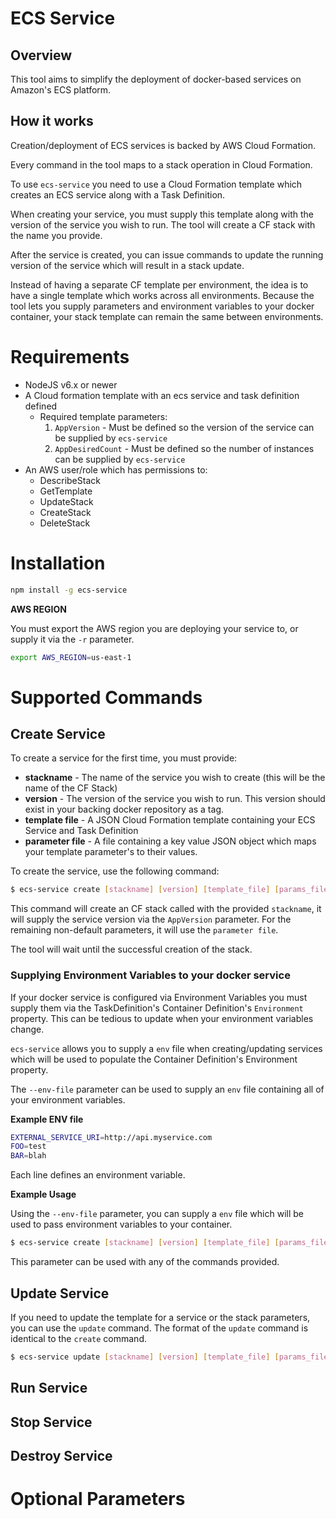 # ECS Service

## Overview

This tool aims to simplify the deployment of docker-based services on
Amazon's ECS platform.

## How it works

Creation/deployment of ECS services is backed by AWS Cloud Formation.

Every command in the tool maps to a stack operation in Cloud Formation.

To use `ecs-service` you need to use a Cloud Formation template
which creates an ECS service along with a Task Definition.

When creating your service, you must supply this template along with
the version of the service you wish to run. The tool will create a
CF stack with the name you provide.

After the service is created, you can issue commands to update the running
version of the service which will result in a stack update.

Instead of having a separate CF template per environment, the idea is to have a single
template which works across all environments. Because the tool lets you supply
parameters and environment variables to your docker container, your stack template can
remain the same between environments.

# Requirements

- NodeJS v6.x or newer
- A Cloud formation template with an ecs service and task definition defined
    - Required template parameters:
        1. `AppVersion` - Must be defined so the version of the service can be supplied by `ecs-service`
        2. `AppDesiredCount` - Must be defined so the number of instances can be supplied by `ecs-service`
- An AWS user/role which has permissions to:
    - DescribeStack
    - GetTemplate
    - UpdateStack
    - CreateStack
    - DeleteStack

# Installation

```bash
npm install -g ecs-service
```

**AWS REGION**

You must export the AWS region you are deploying your service to,
or supply it via the `-r` parameter.

```bash
export AWS_REGION=us-east-1
```

# Supported Commands

## Create Service

To create a service for the first time, you must provide:

- **stackname** - The name of the service you wish to create (this will be the name of the CF Stack)
- **version** - The version of the service you wish to run. This version should exist in your backing docker repository as a tag.
- **template file** - A JSON Cloud Formation template containing your ECS Service and Task Definition
- **parameter file** - A file containing a key value JSON object which maps your template parameter's to their values.

To create the service, use the following command:

```bash
$ ecs-service create [stackname] [version] [template_file] [params_file]
```

This command will create an CF stack called with the provided `stackname`,
it will supply the service version via the `AppVersion` parameter. For the remaining non-default parameters, it will
use the `parameter file`.

The tool will wait until the successful creation of the stack.

### Supplying Environment Variables to your docker service

If your docker service is configured via Environment Variables you must
supply them via the TaskDefinition's Container Definition's `Environment` property.
This can be tedious to update when your environment variables change.

`ecs-service` allows you to supply a `env` file when creating/updating services which
will be used to populate the Container Definition's Environment property.

The `--env-file` parameter can be used to supply an `env` file containing all of
your environment variables.

**Example ENV file**

```bash
EXTERNAL_SERVICE_URI=http://api.myservice.com
FOO=test
BAR=blah
```

Each line defines an environment variable.

**Example Usage**

Using the `--env-file` parameter, you can supply a `env` file which will be used to pass environment variables to your container.

```bash
$ ecs-service create [stackname] [version] [template_file] [params_file] --env-file <file>
```

This parameter can be used with any of the commands provided.

## Update Service

If you need to update the template for a service or the stack parameters, you
can use the `update` command. The format of the `update` command is identical to the `create` command.

```bash
$ ecs-service update [stackname] [version] [template_file] [params_file]
```


## Run Service

## Stop Service

## Destroy Service

# Optional Parameters
